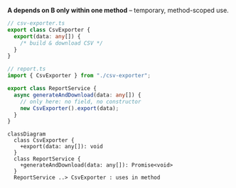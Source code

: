 **A depends on B only within one method** – temporary, method-scoped use.

```ts
// csv-exporter.ts
export class CsvExporter {
  export(data: any[]) {
    /* build & download CSV */
  }
}

// report.ts
import { CsvExporter } from "./csv-exporter";

export class ReportService {
  async generateAndDownload(data: any[]) {
    // only here: no field, no constructor
    new CsvExporter().export(data);
  }
}
```

```mermaid
classDiagram
  class CsvExporter {
    +export(data: any[]): void
  }
  class ReportService {
    +generateAndDownload(data: any[]): Promise<void>
  }
  ReportService ..> CsvExporter : uses in method
```
